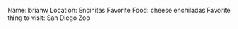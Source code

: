 
Name: brianw
Location: Encinitas
Favorite Food: cheese enchiladas
Favorite thing to visit: San Diego Zoo
